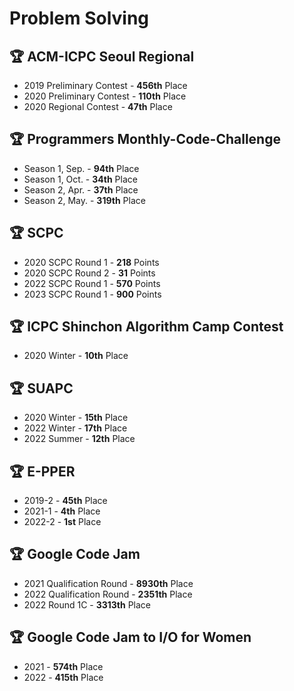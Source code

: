 # Problem Solving

## 🏆 ACM-ICPC Seoul Regional

- 2019 Preliminary Contest - **456th** Place
- 2020 Preliminary Contest - **110th** Place
- 2020 Regional Contest - **47th** Place

## 🏆 Programmers Monthly-Code-Challenge

- Season 1, Sep. - **94th** Place
- Season 1, Oct. - **34th** Place
- Season 2, Apr. - **37th** Place
- Season 2, May. - **319th** Place

## 🏆 SCPC

- 2020 SCPC Round 1 - **218** Points
- 2020 SCPC Round 2 - **31** Points
- 2022 SCPC Round 1 - **570** Points
- 2023 SCPC Round 1 - **900** Points

## 🏆 ICPC Shinchon Algorithm Camp Contest

- 2020 Winter - **10th** Place

## 🏆 SUAPC

- 2020 Winter - **15th** Place
- 2022 Winter - **17th** Place
- 2022 Summer - **12th** Place

## 🏆 E-PPER

- 2019-2 - **45th** Place
- 2021-1 - **4th** Place
- 2022-2 - **1st** Place

## 🏆 Google Code Jam

- 2021 Qualification Round - **8930th** Place
- 2022 Qualification Round - **2351th** Place
- 2022 Round 1C - **3313th** Place

## 🏆 Google Code Jam to I/O for Women
- 2021 - **574th** Place
- 2022 - **415th** Place

